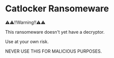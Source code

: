 # Catlocker Ransomeware

⚠️⚠️!!Warning!!⚠️⚠️

This ransomeware doesn't yet have a decryptor.

Use at your own risk.

NEVER USE THIS FOR MALICIOUS PURPOSES.
